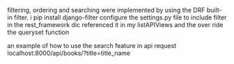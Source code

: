 filtering, ordering and searching were implemented by using the DRF built-in filter.
i pip install django-filter
configure the settings.py file to include filter in the rest_framework dic
referenced it in my listAPIViews and the over ride the queryset function

an example of how to use the search feature in api request
localhost:8000/api/books/?title=title_name